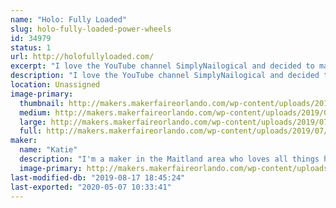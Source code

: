 ```yaml
---
name: "Holo: Fully Loaded"
slug: holo-fully-loaded-power-wheels
id: 34979
status: 1
url: http://holofullyloaded.com/
excerpt: "I love the YouTube channel SimplyNailogical and decided to make my power wheels holographic in honor of her. We built the car in 2017 and put together a website to show the process and updates. Be sure to check it out!"
description: "I love the YouTube channel SimplyNailogical and decided to make my power wheels holographic in honor of her. We built the car in 2017 and put together a website to show the process and updates. Be sure to check it out! You can click through a few of our photos here, or check out our website for even more pics and some updates as we improve the car."
location: Unassigned
image-primary:
  thumbnail: http://makers.makerfaireorlando.com/wp-content/uploads/2019/07/20181123_210823-150x150.jpg
  medium: http://makers.makerfaireorlando.com/wp-content/uploads/2019/07/20181123_210823-225x300.jpg
  large: http://makers.makerfaireorlando.com/wp-content/uploads/2019/07/20181123_210823-768x1024.jpg
  full: http://makers.makerfaireorlando.com/wp-content/uploads/2019/07/20181123_210823.jpg
maker:
  name: "Katie"
  description: "I'm a maker in the Maitland area who loves all things holographic. My hobbies are power racing, 3d printing, and binging Netflix while doing prototyping work for my business P3D Creations. "
  image-primary: http://makers.makerfaireorlando.com/wp-content/uploads/2017/10/IMG_20150913_200114960-1-539x1024.jpg
last-modified-db: "2019-08-17 18:45:24"
last-exported: "2020-05-07 10:33:41"
---
```

